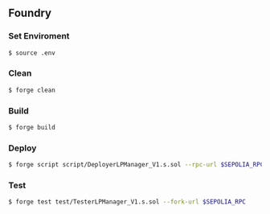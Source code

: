 ## Foundry

### Set Enviroment

```bash
$ source .env
```

### Clean

```bash
$ forge clean
```

### Build

```bash
$ forge build
```

### Deploy

```bash
$ forge script script/DeployerLPManager_V1.s.sol --rpc-url $SEPOLIA_RPC --private-key $PRIVATE_KEY --broadcast --ffi
```

### Test

```bash
$ forge test test/TesterLPManager_V1.s.sol --fork-url $SEPOLIA_RPC
```
